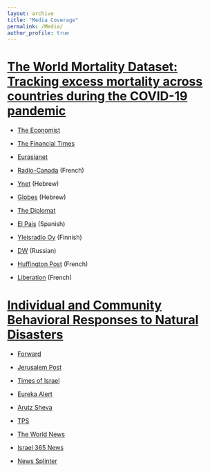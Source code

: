 ```yaml
---
layout: archive
title: "Media Coverage"
permalink: /Media/
author_profile: true
---
```



[The World Mortality Dataset: Tracking excess mortality across countries during the COVID-19 pandemic](https://doi.org/10.1101/2021.01.27.21250604)
======
* [The Economist](https://www.economist.com/graphic-detail/coronavirus-excess-deaths-tracker)

* [The Financial Times](https://www.ft.com/content/a2901ce8-5eb7-4633-b89c-cbdf5b386938)

* [Eurasianet](https://eurasianet.org/statistics-show-central-asia-underreporting-covid-deaths) 

* [Radio-Canada](https://ici.radio-canada.ca/nouvelle/1776841/annee-pandemie-cartes-graphiques-coronavirus-covid) (French)

* [Ynet](https://www.ynet.co.il/health/article/r1oqxZEeu) (Hebrew)

* [Globes](https://www.globes.co.il/news/article.aspx?did=1001358959) (Hebrew)

* [The Diplomat](https://thediplomat.com/2021/03/how-covid-19-changed-asia/)

* [El Pais](https://elpais.com/mexico/2021-02-21/mexico-es-uno-de-los-paises-con-mayor-mortalidad-por-covid-del-mundo.html) (Spanish)

* [Yleisradio Oy](https://yle.fi/uutiset/3-11829569) (Finnish)

* [DW](https://www.dw.com/ru/nemeckij-uchenyj-o-covid-19-v-belarusi/a-56413826) (Russian)

* [Huffington Post](https://www.huffingtonpost.fr/entry/un-an-apres-arrive-t-on-a-compter-correctement-les-malades-et-morts-du-covid_fr_604f93b5c5b64ac582970fa7) (French)

* [Liberation](https://www.liberation.fr/checknews/une-etude-de-la-surmortalite-montre-que-certains-pays-ont-largement-sous-declare-les-morts-du-covid-20210310_UBE4CSVLABGTFJDMGO3D4STC7Q/) (French)



[Individual and Community Behavioral Responses to Natural Disasters](https://doi.org/10.1007/s11069-020-04365-2)
======
* [Forward](https://forward.com/fast-forward/465218/chaos-fosters-philanthropy-more-than-crime-israeli-researchers-say/)

* [Jerusalem Post](https://www.jpost.com/health-science/natural-disasters-lead-to-decreased-crime-increased-charity-study-659610)

* [Times of Israel](https://www.timesofisrael.com/israeli-study-crime-drops-in-areas-hit-by-natural-disasters/)

* [Eureka Alert](https://www.eurekalert.org/pub_releases/2021-02/thuo-teo021621.php)

* [Arutz Sheva](https://www.israelnationalnews.com/News/News.aspx/296914)

* [TPS](https://tps.co.il/articles/israeli-study-finds-natural-disasters-generate-increase-in-charity-decrease-in-crime/)

* [The World News](https://theworldnews.net/il-news/israeli-study-crime-drops-in-areas-hit-by-natural-disasters)

* [Israel 365 News](https://www.israel365news.com/187252/jerusalem-researchers-uncover-the-hidden-side-of-natural-disasters/)

* [News Splinter](https://newssplinter.com/israeleng/israeli-study-crime-rates-decrease-in-areas-affected-by-natural-disasters/)
